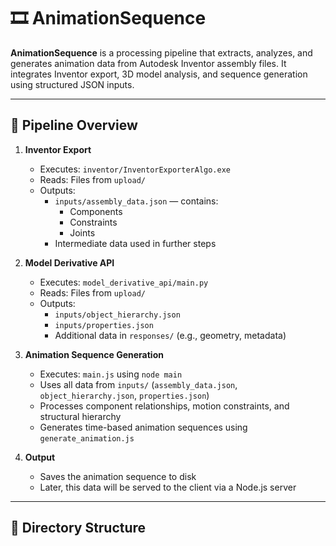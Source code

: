 # 🎞️ AnimationSequence

**AnimationSequence** is a processing pipeline that extracts, analyzes, and generates animation data from Autodesk Inventor assembly files. It integrates Inventor export, 3D model analysis, and sequence generation using structured JSON inputs.

---

## 🧩 Pipeline Overview

1. **Inventor Export**
   - Executes: `inventor/InventorExporterAlgo.exe`
   - Reads: Files from `upload/`
   - Outputs:
     - `inputs/assembly_data.json` — contains:
       - Components
       - Constraints
       - Joints
     - Intermediate data used in further steps

2. **Model Derivative API**
    - Executes: `model_derivative_api/main.py`
    - Reads: Files from `upload/`
    - Outputs:
        - `inputs/object_hierarchy.json`
        - `inputs/properties.json`
        - Additional data in `responses/` (e.g., geometry, metadata)

3. **Animation Sequence Generation**
    - Executes: `main.js` using `node main`
    - Uses all data from `inputs/` (`assembly_data.json`, `object_hierarchy.json`, `properties.json`)
    - Processes component relationships, motion constraints, and structural hierarchy
    - Generates time-based animation sequences using `generate_animation.js`

4. **Output**
    - Saves the animation sequence to disk
    - Later, this data will be served to the client via a Node.js server

---

## 📁 Directory Structure

